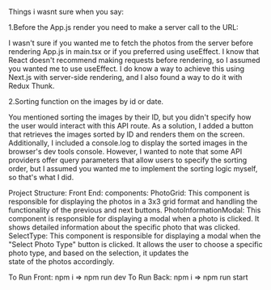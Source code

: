 Things i wasnt sure when you say:

1.Before the App.js render you need to make a server call to the URL:

I wasn't sure if you wanted me to fetch the photos from the server before rendering App.js in main.tsx or if you preferred using useEffect. I know that React doesn't recommend making requests before rendering, so I assumed you wanted me to use useEffect. I do know a way to achieve this using Next.js with server-side rendering, and I also found a way to do it with Redux Thunk.

2.Sorting function on the images by id or date.

You mentioned sorting the images by their ID, but you didn't specify how the user would interact with this API route. As a solution, I added a button that retrieves the images sorted by ID and renders them on the screen. Additionally, I included a console.log to display the sorted images in the browser's dev tools console. However, I wanted to note that some API providers offer query parameters that allow users to specify the sorting order, but I assumed you wanted me to implement the sorting logic myself, so that's what I did.

Project Structure:
Front End:
     components:
            PhotoGrid: This component is responsible for displaying the photos in a 3x3 grid format and handling the functionality of the previous and next buttons.
            PhotoInformationModal: This component is responsible for displaying a modal when a photo is clicked. It shows detailed information about the specific photo that was clicked.
            SelectType: This component is responsible for displaying a modal when the "Select Photo Type" button is clicked. It allows the user to choose a specific photo type, and based on the selection, it updates the  
            state of the photos accordingly.

To Run Front: npm i => npm run dev
To Run Back: npm i => npm run start
